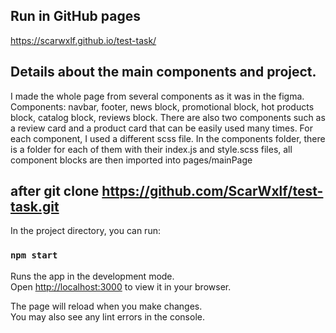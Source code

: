 ## Run in GitHub pages

https://scarwxlf.github.io/test-task/

## Details about the main components and project.
I made the whole page from several components as it was in the figma. Components: navbar, footer, news block, promotional block, hot products block, catalog block, reviews block.
There are also two components such as a review card and a product card that can be easily used many times.
For each component, I used a different scss file.
In the components folder, there is a folder for each of them with their index.js and style.scss files, all component blocks are then imported into pages/mainPage

## after git clone https://github.com/ScarWxlf/test-task.git
In the project directory, you can run:

### `npm start`

Runs the app in the development mode.\
Open [http://localhost:3000](http://localhost:3000) to view it in your browser.

The page will reload when you make changes.\
You may also see any lint errors in the console.